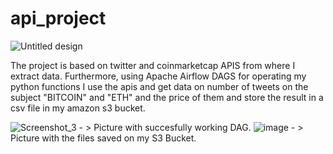 ﻿# api_project
![Untitled design](https://user-images.githubusercontent.com/60939601/194404729-c9a0abc5-619a-42ff-97f4-b963150dcd88.png)


The project is based on twitter and coinmarketcap APIS from where I extract data. Furthermore, using Apache Airflow DAGS for operating my python functions I use the apis and get data on number of tweets on the subject "BITCOIN" and "ETH" and the price of them and store the result in a csv file in my amazon s3 bucket.


![Screenshot_3](https://user-images.githubusercontent.com/60939601/194404737-da97f28a-cbd6-4552-a1af-108ea5a0fc07.png) - > Picture with succesfully working DAG.
![image](https://user-images.githubusercontent.com/60939601/194405350-b7a23996-24e5-42d2-905e-942bb37ea5c6.png) - > Picture with the files saved on my S3 Bucket.

